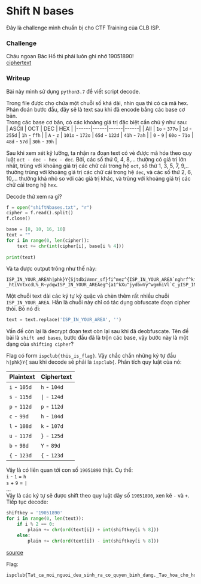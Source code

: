 # Shift N bases  
Đây là challenge mình chuẩn bị cho CTF Training của CLB ISP.
  
### Challenge
Cháu ngoan Bác Hồ thì phải luôn ghi nhớ 19051890!  
[ciphertext](shiftNbases.txt)
  
### Writeup  
  
Bài này mình sử dụng `python3.7` để viết script decode.  
  
Trong file được cho chứa một chuỗi số khá dài, nhìn qua thì có cả mã hex. Phán đoán bước đầu, đây sẽ là text sau khi đã encode bằng các base cơ bản.  
Trong các base cơ bản, có các khoảng giá trị đặc biệt cần chú ý như sau:  
| ASCII | OCT | DEC | HEX |
|------|------|------|------|
| All | `1o` - `377o` | `1d` - `255d` | `1h` - `ffh` |
| `A` - `z` | `101o` - `172o` | `65d` - `122d` | `41h` - `7ah` |
| `0` - `9` | `60o` - `71o` | `48d` - `57d` | `30h` - `39h` |  
  
Sau khi xem xét kỹ lưỡng, ta nhận ra đoạn text có vẻ được mã hóa theo quy luật `oct - dec - hex - dec`. Bởi, các số thứ 0, 4, 8,... thường có giá trị lớn nhất, trùng với khoảng giá trị các chữ cái trong hệ `oct`, số thứ 1, 3, 5, 7, 9,.. thường trùng với khoảng giá trị các chữ cái trong hệ `dec`, và các số thứ 2, 6, 10,... thường khá nhỏ so với các giá trị khác, và trùng với khoảng giá trị các chữ cái trong hệ `hex`.  
  
Decode thử xem ra gì?  
  
```python
f = open("shiftNbases.txt", "r")
cipher = f.read().split()
f.close()

base = [8, 10, 16, 10]
text = ""
for i in range(0, len(cipher)):
    text += chr(int(cipher[i], base[i % 4]))
    
print(text)
```  
  
Và ta được output trông như thế này:  
  
```
ISP_IN_YOUR_AREAh|phk}Y{SjtdbiVmnr_sf}fi^mez^{ISP_IN_YOUR_AREA`nghrf^kf_p~yjmgYimq_i`v^.^]atISP_IN_YOUR_AREA^pfa^lht^pf_mqusfghuxnndjpfnfhISP_IN_YOUR_AREAan^kf_sqedwid_oqar^llobD_yqwegISP_IN_YOUR_AREA^whzmoVqtes^ip,^lodp}pemhdznkISP_IN_YOUR_AREAVsnwg1^ylydw_ytg[o^adp}pemhmzISP_IN_YOUR_AREAtgZathhfmpVpg~c3^Tfi^kay^pl_`ISP_IN_YOUR_AREA_t^|iomp_g`vVTtes^v^omhDtbgcaISP_IN_YOUR_AREAohnflg(76?_htiVntxcdL%_R~ydqwISP_IN_YOUR_AREAeg^{a1^kXu^jydbwVy^wgmhiVl`C_yISP_IN_YOUR_AREA`|Vc`hcfbg[amhttbgkrdw_ygmVghxISP_IN_YOUR_AREAidcml_rrnm^zX_arnm^lXnf5_i`vVtISP_IN_YOUR_AREAnl_s`wVctwgdbwVqtes^{fnf5_vtISP_IN_YOUR_AREA\n^|usfgjunwgduiVqtes^|l_cx.dISP_IN_YOUR_AREAAie_S~yjmgegnw_Sgie_p~yjmgma^MISP_IN_YOUR_AREAas^ylydw_htiVC`lhdlieg^YhfogeaISP_IN_YOUR_AREAlh1<89Vctwgdmw`:^WgznqVt`hsnmpISP_IN_YOUR_AREAVr`htz^lf_uj_ghv__cjnl^~\_p~yjISP_IN_YOUR_AREAmgcohD_{`ggh`r_qtwe_k~os^llobhISP_IN_YOUR_AREAtz^lf_uj_ghv__cjnl^~\_p~yjmgcoISP_IN_YOUR_AREAh7_Ingca^whzmoVldhpm`qVkgxnl^iISP_IN_YOUR_AREA`_bqon^kXi^mutb6t
```  
  
Một chuỗi text dài các ký tự kỳ quặc và chèn thêm rất nhiều chuỗi `ISP_IN_YOUR_AREA`. Hẳn là chuỗi này chỉ có tác dụng obfuscate đoạn cipher thôi. Bỏ nó đi:  
  
```python
text = text.replace('ISP_IN_YOUR_AREA', '')
```  
  
Vấn đề còn lại là decrypt đoạn text còn lại sau khi đã deobfuscate. Tên đề bài là `shift and bases`, bước đầu đã là trộn các base, vậy bước này là một dạng của `shifting cipher`?  
  
Flag có form `ispclub{this_is_flag}`. Vậy chắc chắn những ký tự đầu `h|phk}Y{` sau khi decode sẽ phải là `ispclub{`.  Phân tích quy luật của nó:  
  
| Plaintext | Ciphertext |
| ------ | ------ |
| `i` - `105d` | `h` - `104d` |
| `s` - `115d` | `\|` - `124d` |
| `p` - `112d` | `p` - `112d` |
| `c` - `99d` | `h` - `104d` |
| `l` - `108d` | `k` - `107d` |
| `u` - `117d` | `}` - `125d` |
| `b` - `98d` | `Y` - `89d` |
| `{` - `123d` | `{` - `123d` |  
  
Vậy là có liên quan tới con số `19051890` thật. Cụ thể:  
`i` - `1` = `h`  
`s` + `9` = `|`  
...  
  Vậy là các ký tự sẽ được shift theo quy luật dãy số `19051890`, xen kẽ `-` và `+`.  
Tiếp tục decode:  
  
```python
shiftkey = '19051890'
for i in range(0, len(text)):
    if i % 2 == 0:
        plain += chr(ord(text[i]) + int(shiftkey[i % 8]))
    else:
        plain += chr(ord(text[i]) - int(shiftkey[i % 8]))
```  
  
[source](writeupfiles/shiftNbases.py)
  
Flag:   
```
ispclub{Tat_ca_moi_nguoi_deu_sinh_ra_co_quyen_binh_dang._Tao_hoa_cho_ho_nhung_quyen_khong_ai_co_the_xam_pham_duoc;_trong_nhung_quyen_ay,_co_quyen_duoc_song,_quyen_tu_do_va_quyen_muu_cau_hanh_phuc._Loi_bat_hu_ay_o_trong_ban_Tuyen_ngon_Doc_lap_nam_1776_cua_nuoc_My._Suy_rong_ra,_cau_ay_co_y_nghia_la:_tat_ca_cac_dan_toc_tren_the_gioi_deu_sinh_ra_binh_dang,_dan_toc_nao_cung_co_quyen_song,_quyen_sung_suong_va_quyen_tu_do._Ban_Tuyen_ngon_Nhan_quyen_va_Dan_quyen_cua_Cach_mang_Phap_nam_1791_cung_noi:_Nguoi_ta_sinh_ra_tu_do_va_binh_dang_ve_quyen_loi;_va_phai_luon_luon_duoc_tu_do_va_binh_dang_ve_quyen_loi._Do_la_nhung_le_phai_khong_ai_choi_cai_duoc.}
```  
